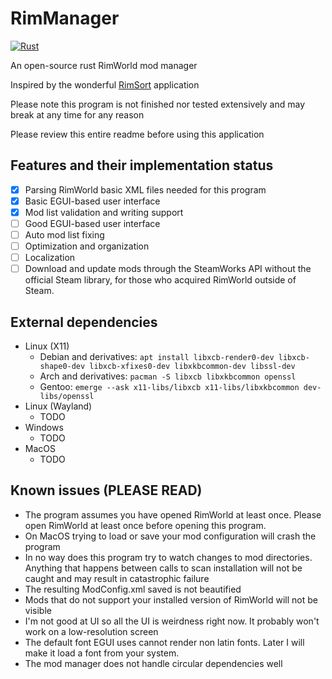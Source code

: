 # RimManager

[![Rust](https://github.com/lambdadeltakay/rimmanager/actions/workflows/build_test.yml/badge.svg)](https://github.com/lambdadeltakay/rimmanager/actions/workflows/build_test.yml)

An open-source rust RimWorld mod manager

Inspired by the wonderful [RimSort](https://github.com/RimSort/RimSort) application

Please note this program is not finished nor tested extensively and may break at any time for any reason

Please review this entire readme before using this application

## Features and their implementation status

- [x] Parsing RimWorld basic XML files needed for this program
- [x] Basic EGUI-based user interface
- [x] Mod list validation and writing support
- [ ] Good EGUI-based user interface
- [ ] Auto mod list fixing
- [ ] Optimization and organization
- [ ] Localization
- [ ] Download and update mods through the SteamWorks API without the official Steam library, for those who acquired RimWorld outside of Steam.

## External dependencies

- Linux (X11)
  - Debian and derivatives: `apt install libxcb-render0-dev libxcb-shape0-dev libxcb-xfixes0-dev libxkbcommon-dev libssl-dev`
  - Arch and derivatives: `pacman -S libxcb libxkbcommon openssl`
  - Gentoo: `emerge --ask x11-libs/libxcb x11-libs/libxkbcommon dev-libs/openssl`
- Linux (Wayland)
  - TODO
- Windows
  - TODO
- MacOS
  - TODO

## Known issues (PLEASE READ)

- The program assumes you have opened RimWorld at least once. Please open RimWorld at least once before opening this program.
- On MacOS trying to load or save your mod configuration will crash the program
- In no way does this program try to watch changes to mod directories. Anything that happens between calls to scan installation will not be caught and may result in catastrophic failure
- The resulting ModConfig.xml saved is not beautified
- Mods that do not support your installed version of RimWorld will not be visible
- I'm not good at UI so all the UI is weirdness right now. It probably won't work on a low-resolution screen
- The default font EGUI uses cannot render non latin fonts. Later I will make it load a font from your system.
- The mod manager does not handle circular dependencies well

